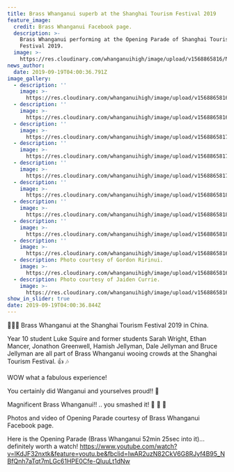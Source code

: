 ```yaml
---
title: Brass Whanganui superb at the Shanghai Tourism Festival 2019
feature_image:
  credit: Brass Whanganui Facebook page.
  description: >-
    Brass Whanganui performing at the Opening Parade of Shanghai Tourism
    Festival 2019.
  image: >-
    https://res.cloudinary.com/whanganuihigh/image/upload/v1568865816/News/Brass%20WU%20in%20CHINA/1.Brass_WU.jpg
news_author:
  date: 2019-09-19T04:00:36.791Z
image_gallery:
  - description: ''
    image: >-
      https://res.cloudinary.com/whanganuihigh/image/upload/v1568865816/News/Brass%20WU%20in%20CHINA/1a.Brass_WU.jpg
  - description: ''
    image: >-
      https://res.cloudinary.com/whanganuihigh/image/upload/v1568865816/News/Brass%20WU%20in%20CHINA/2.Brass_WU.jpg
  - description: ''
    image: >-
      https://res.cloudinary.com/whanganuihigh/image/upload/v1568865817/News/Brass%20WU%20in%20CHINA/3.Brass_WU.jpg
  - description: ''
    image: >-
      https://res.cloudinary.com/whanganuihigh/image/upload/v1568865817/News/Brass%20WU%20in%20CHINA/4.Brass_WU.jpg
  - description: ''
    image: >-
      https://res.cloudinary.com/whanganuihigh/image/upload/v1568865817/News/Brass%20WU%20in%20CHINA/6.Brass_WU.jpg
  - description: ''
    image: >-
      https://res.cloudinary.com/whanganuihigh/image/upload/v1568865818/News/Brass%20WU%20in%20CHINA/7.Brass_WU.jpg
  - description: ''
    image: >-
      https://res.cloudinary.com/whanganuihigh/image/upload/v1568865818/News/Brass%20WU%20in%20CHINA/8.Brass_WU.jpg
  - description: ''
    image: >-
      https://res.cloudinary.com/whanganuihigh/image/upload/v1568865818/News/Brass%20WU%20in%20CHINA/9.Brass_WU.jpg
  - description: ''
    image: >-
      https://res.cloudinary.com/whanganuihigh/image/upload/v1568865816/News/Brass%20WU%20in%20CHINA/11.Brass_WU.jpg
  - description: Photo courtesy of Gordon Ririnui.
    image: >-
      https://res.cloudinary.com/whanganuihigh/image/upload/v1568865816/News/Brass%20WU%20in%20CHINA/11a.Brass_WU.Gordon_Ririnui.jpg
  - description: Photo courtesy of Jaiden Currie.
    image: >-
      https://res.cloudinary.com/whanganuihigh/image/upload/v1568865816/News/Brass%20WU%20in%20CHINA/12.Brass_WU.Jaiden_Currie.jpg
show_in_slider: true
date: 2019-09-19T04:00:36.844Z
---
```

🎷🎺🥁 Brass Whanganui at the Shanghai Tourism Festival 2019 in China.

Year 10 student Luke Squire and former students Sarah Wright, Ethan Mancer, Jonathon Greenwell, Hamish Jellyman, Dale Jellyman and Bruce Jellyman are all part of Brass Whanganui wooing crowds at the Shanghai Tourism Festival. 👍 🎶

WOW what a fabulous experience!  
You certainly did Wanganui and yourselves proud!!  👏  
Magnificent Brass Whanganui!! .. you smashed it! 👊 🤩 👏

Photos and video of Opening Parade courtesy of Brass Whanganui Facebook page.

Here is the Opening Parade (Brass Whanganui 52min 25sec into it)... definitely worth a watch!
https://www.youtube.com/watch?v=lKdJF32nxtk&feature=youtu.be&fbclid=IwAR2uzN82CkV6G8RJyf4B95_NBfQnh7aTqt7mLGc61HPE0Cfe-QluuLt1dNw
